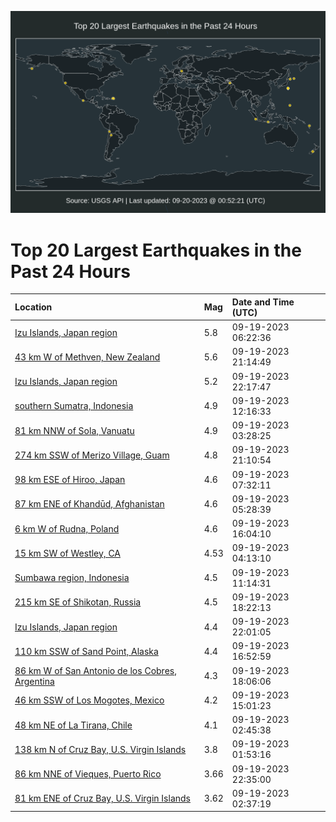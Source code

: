 ![Map](./map.png)

# Top 20 Largest Earthquakes in the Past 24 Hours

| Location | Mag | Date and Time (UTC) |
|:---|:---|:---|
| [Izu Islands, Japan region](https://earthquake.usgs.gov/earthquakes/eventpage/us7000kwm6) | 5.8 | 09-19-2023 06:22:36 |
| [43 km W of Methven, New Zealand](https://earthquake.usgs.gov/earthquakes/eventpage/us7000kwrq) | 5.6 | 09-19-2023 21:14:49 |
| [Izu Islands, Japan region](https://earthquake.usgs.gov/earthquakes/eventpage/us7000kws9) | 5.2 | 09-19-2023 22:17:47 |
| [southern Sumatra, Indonesia](https://earthquake.usgs.gov/earthquakes/eventpage/us7000kwn2) | 4.9 | 09-19-2023 12:16:33 |
| [81 km NNW of Sola, Vanuatu](https://earthquake.usgs.gov/earthquakes/eventpage/us7000kwlc) | 4.9 | 09-19-2023 03:28:25 |
| [274 km SSW of Merizo Village, Guam](https://earthquake.usgs.gov/earthquakes/eventpage/us7000kwrt) | 4.8 | 09-19-2023 21:10:54 |
| [98 km ESE of Hiroo, Japan](https://earthquake.usgs.gov/earthquakes/eventpage/us7000kwmd) | 4.6 | 09-19-2023 07:32:11 |
| [87 km ENE of Khandūd, Afghanistan](https://earthquake.usgs.gov/earthquakes/eventpage/us7000kwm4) | 4.6 | 09-19-2023 05:28:39 |
| [6 km W of Rudna, Poland](https://earthquake.usgs.gov/earthquakes/eventpage/us7000kwpp) | 4.6 | 09-19-2023 16:04:10 |
| [15 km SW of Westley, CA](https://earthquake.usgs.gov/earthquakes/eventpage/nc73938736) | 4.53 | 09-19-2023 04:13:10 |
| [Sumbawa region, Indonesia](https://earthquake.usgs.gov/earthquakes/eventpage/us7000kwmv) | 4.5 | 09-19-2023 11:14:31 |
| [215 km SE of Shikotan, Russia](https://earthquake.usgs.gov/earthquakes/eventpage/us7000kwqh) | 4.5 | 09-19-2023 18:22:13 |
| [Izu Islands, Japan region](https://earthquake.usgs.gov/earthquakes/eventpage/us7000kws5) | 4.4 | 09-19-2023 22:01:05 |
| [110 km SSW of Sand Point, Alaska](https://earthquake.usgs.gov/earthquakes/eventpage/us7000kwpy) | 4.4 | 09-19-2023 16:52:59 |
| [86 km W of San Antonio de los Cobres, Argentina](https://earthquake.usgs.gov/earthquakes/eventpage/us7000kwqc) | 4.3 | 09-19-2023 18:06:06 |
| [46 km SSW of Los Mogotes, Mexico](https://earthquake.usgs.gov/earthquakes/eventpage/us7000kwnr) | 4.2 | 09-19-2023 15:01:23 |
| [48 km NE of La Tirana, Chile](https://earthquake.usgs.gov/earthquakes/eventpage/us7000kwl5) | 4.1 | 09-19-2023 02:45:38 |
| [138 km N of Cruz Bay, U.S. Virgin Islands](https://earthquake.usgs.gov/earthquakes/eventpage/pr2023262000) | 3.8 | 09-19-2023 01:53:16 |
| [86 km NNE of Vieques, Puerto Rico](https://earthquake.usgs.gov/earthquakes/eventpage/pr2023262002) | 3.66 | 09-19-2023 22:35:00 |
| [81 km ENE of Cruz Bay, U.S. Virgin Islands](https://earthquake.usgs.gov/earthquakes/eventpage/pr2023262001) | 3.62 | 09-19-2023 02:37:19 |
